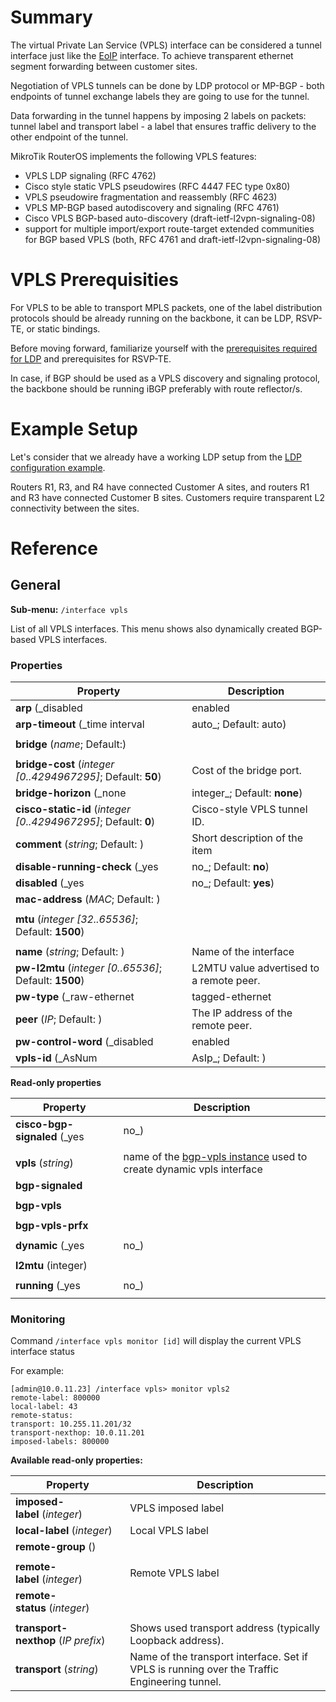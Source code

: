 # Summary

The virtual Private Lan Service (VPLS) interface can be considered a tunnel interface just like the [EoIP](https://help.mikrotik.com/docs/display/ROS/EoIP) interface. To achieve transparent ethernet segment forwarding between customer sites.

Negotiation of VPLS tunnels can be done by LDP protocol or MP-BGP - both endpoints of tunnel exchange labels they are going to use for the tunnel.

Data forwarding in the tunnel happens by imposing 2 labels on packets: tunnel label and transport label - a label that ensures traffic delivery to the other endpoint of the tunnel.

  
MikroTik RouterOS implements the following VPLS features:

-   VPLS LDP signaling (RFC 4762)
-   Cisco style static VPLS pseudowires (RFC 4447 FEC type 0x80)
-   VPLS pseudowire fragmentation and reassembly (RFC 4623)
-   VPLS MP-BGP based autodiscovery and signaling (RFC 4761)
-   Cisco VPLS BGP-based auto-discovery (draft-ietf-l2vpn-signaling-08)
-   support for multiple import/export route-target extended communities for BGP based VPLS (both, RFC 4761 and draft-ietf-l2vpn-signaling-08)

  

# VPLS Prerequisities

For VPLS to be able to transport MPLS packets, one of the label distribution protocols should be already running on the backbone, it can be LDP, RSVP-TE, or static bindings.

Before moving forward, familiarize yourself with the [prerequisites required for LDP](https://help.mikrotik.com/docs/display/ROS/LDP#LDP-PrerequisitesforMPLS) and prerequisites for RSVP-TE.

In case, if BGP should be used as a VPLS discovery and signaling protocol, the backbone should be running iBGP preferably with route reflector/s.

  

# Example Setup

Let's consider that we already have a working LDP setup from the [LDP configuration example](https://help.mikrotik.com/docs/display/ROS/LDP#LDP-ExampleSetup).

Routers R1, R3, and R4 have connected Customer A sites, and routers R1 and R3 have connected Customer B sites. Customers require transparent L2 connectivity between the sites.


# Reference

## General

**Sub-menu:** `/interface vpls`

  
List of all VPLS interfaces. This menu shows also dynamically created BGP-based VPLS interfaces.

### Properties

| Property                                                          | Description                              |
| ----------------------------------------------------------------- | ---------------------------------------- |
| **arp** (_disabled                                                | enabled                                  | proxy-arp                                                                                                                      | reply-only_; Default: **enabled**)                                                                                                                                                                                                                                       | Address Resolution Protocol |
| **arp-timeout** (_time interval                                   | auto_; Default: auto)                    |
|                                                                   |
| **bridge** (_name_; Default:)                                     |
|                                                                   |
| **bridge-cost** (_integer \[0..4294967295\]_; Default: **50**)    | Cost of the bridge port.                 |
| **bridge-horizon** (_none                                         | integer_; Default: **none**)             | If set to **none** bridge horizon will not be used.                                                                            |
| **cisco-static-id** (_integer \[0..4294967295\]_; Default: **0**) | Cisco-style VPLS tunnel ID.              |
| **comment** (_string_; Default: )                                 | Short description of the item            |
| **disable-running-check** (_yes                                   | no_; Default: **no**)                    | Specifies whether to detect if an interface is running or not. If set to **no** interface will always have the `running` flag. |
| **disabled** (_yes                                                | no_; Default: **yes**)                   | Defines whether an item is ignored or used. By default VPLS interface is disabled.                                             |
| **mac-address** (_MAC_; Default: )                                |
|                                                                   |
| **mtu** (_integer \[32..65536\]_; Default: **1500**)              |
|                                                                   |
| **name** (_string_; Default: )                                    | Name of the interface                    |
| **pw-l2mtu** (_integer \[0..65536\]_; Default: **1500**)          | L2MTU value advertised to a remote peer. |
| **pw-type** (_raw-ethernet                                        | tagged-ethernet                          | vpls_; Default: **raw-ethernet**)                                                                                              | Pseudowire type.                                                                                                                                                                                                                                                         |
| **peer** (_IP_; Default: )                                        | The IP address of the remote peer.       |
| **pw-control-word** (_disabled                                    | enabled                                  | default_; Default: **default**)                                                                                                | Enables/disables Control Word usage. Default values for regular and cisco style VPLS tunnels differ. Cisco style by default has control word usage disabled. Read more in the [VPLS Control Word](https://help.mikrotik.com/docs/display/ROS/VPLS+Control+Word) article. |
| **vpls-id** (_AsNum                                               | AsIp_; Default: )                        | A unique number that identifies the VPLS tunnel. Encoding is 2byte+4byte or 4byte+2byte number.                                |

  
**Read-only properties**

| Property                     | Description                                                                                                                          |
| ---------------------------- | ------------------------------------------------------------------------------------------------------------------------------------ |
| **cisco-bgp-signaled** (_yes | no_)                                                                                                                                 |
|                              |
| **vpls** (_string_)          | name of the [bgp-vpls instance](https://wiki.mikrotik.com/wiki/Manual:Interface/VPLS#BGP_VPLS) used to create dynamic vpls interface |
| **bgp-signaled**             |
|                              |
| **bgp-vpls**                 |
|                              |
| **bgp-vpls-prfx**            |
|                              |
| **dynamic** (_yes            | no_)                                                                                                                                 |
|                              |
| **l2mtu** (integer)          |
|                              |
| **running** (_yes            | no_)                                                                                                                                 |
|                              |

### Monitoring

Command `/interface vpls monitor [id]` will display the current VPLS interface status

For example:

```shell
[admin@10.0.11.23] /interface vpls> monitor vpls2
remote-label: 800000
local-label: 43
remote-status:
transport: 10.255.11.201/32
transport-nexthop: 10.0.11.201
imposed-labels: 800000
```

**Available read-only properties:**

| Property                            | Description                                                                                  |
| ----------------------------------- | -------------------------------------------------------------------------------------------- |
| **imposed-label** (_integer_)       | VPLS imposed label                                                                           |
| **local-label** (_integer_)         | Local VPLS label                                                                             |
| **remote-group** ()                 |
|                                     |
| **remote-label** (_integer_)        | Remote VPLS label                                                                            |
| **remote-status** (_integer_)       |
|                                     |
| **transport-nexthop** (_IP prefix_) | Shows used transport address (typically Loopback address).                                   |
| **transport** (_string_)            | Name of the transport interface. Set if VPLS is running over the Traffic Engineering tunnel. |